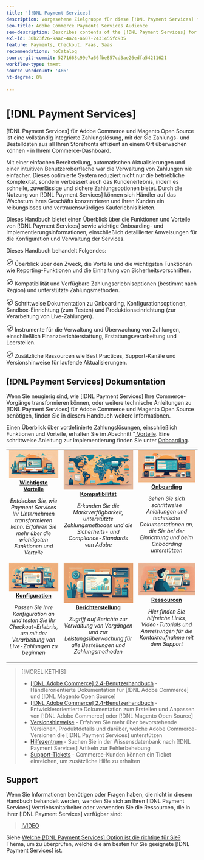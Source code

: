 ```yaml
---
title: '[!DNL Payment Services]'
description: Vorgesehene Zielgruppe für diese [!DNL Payment Services] für- [!DNL Adobe Commerce] .
seo-title: Adobe Commerce Payments Services Audience
seo-description: Describes contents of the [!DNL Payment Services] for Adobe Commerce documentation
exl-id: 30b23f26-9aac-4a24-a607-2431455fc935
feature: Payments, Checkout, Paas, Saas
recommendations: noCatalog
source-git-commit: 5271668c99e7a66fbe857cd3ae26edfa54211621
workflow-type: tm+mt
source-wordcount: '466'
ht-degree: 0%

---
```



# [!DNL Payment Services]

[!DNL Payment Services] für Adobe Commerce und Magento Open Source ist eine vollständig integrierte Zahlungslösung, mit der Sie Zahlungs- und Bestelldaten aus all Ihren Storefronts effizient an einem Ort überwachen können - in Ihrem Commerce-Dashboard.

Mit einer einfachen Bereitstellung, automatischen Aktualisierungen und einer intuitiven Benutzeroberfläche war die Verwaltung von Zahlungen nie einfacher.  Dieses optimierte System reduziert nicht nur die betriebliche Komplexität, sondern verbessert auch das Kundenerlebnis, indem es schnelle, zuverlässige und sichere Zahlungsoptionen bietet. Durch die Nutzung von [!DNL Payment Services] können sich Händler auf das Wachstum ihres Geschäfts konzentrieren und ihren Kunden ein reibungsloses und vertrauenswürdiges Kauferlebnis bieten.

Dieses Handbuch bietet einen Überblick über die Funktionen und Vorteile von [!DNL Payment Services] sowie wichtige Onboarding- und Implementierungsinformationen, einschließlich detaillierter Anweisungen für die Konfiguration und Verwaltung der Services.

Dieses Handbuch behandelt Folgendes:

![Überprüfen](assets/icon-check.png) Überblick über den Zweck, die Vorteile und die wichtigsten Funktionen wie Reporting-Funktionen und die Einhaltung von Sicherheitsvorschriften.

![check](assets/icon-check.png) Kompatibilität und Verfügbare Zahlungserlebnisoptionen (bestimmt nach Region) und unterstützte Zahlungsmethoden.

![Überprüfen](assets/icon-check.png) Schrittweise Dokumentation zu Onboarding, Konfigurationsoptionen, Sandbox-Einrichtung (zum Testen) und Produktionseinrichtung (zur Verarbeitung von Live-Zahlungen).

![check](assets/icon-check.png) Instrumente für die Verwaltung und Überwachung von Zahlungen, einschließlich Finanzberichterstattung, Erstattungsverarbeitung und Leerstellen.

![Überprüfen](assets/icon-check.png) Zusätzliche Ressourcen wie Best Practices, Support-Kanäle und Versionshinweise für laufende Aktualisierungen.

## [!DNL Payment Services] Dokumentation

Wenn Sie neugierig sind, wie [!DNL Payment Services] Ihre Commerce-Vorgänge transformieren können, oder weitere technische Anleitungen zu [!DNL Payment Services] für Adobe Commerce und Magento Open Source benötigen, finden Sie in diesem Handbuch weitere Informationen.

Einen Überblick über vordefinierte Zahlungslösungen, einschließlich Funktionen und Vorteile, erhalten Sie im Abschnitt &quot;[ Vorteile](introduction.md). Eine schrittweise Anleitung zur Implementierung finden Sie unter [Onboarding](onboard.md).

<table style="table-layout:fixed">
<tr style="border: 0;">
<td valign="top" style="text-align: center;">
   <div>
      <a href="introduction.md">
      <img alt="Zahlungsdienste" src="assets/benefits.jpg">
      <strong >Wichtigste Vorteile</strong>
      </a>
   </div>
   <p>
      <em>Entdecken Sie, wie Payment Services Ihr Unternehmen transformieren kann. Erfahren Sie mehr über die wichtigsten Funktionen und Vorteile</em>
   </p>
</td>
<td valign="top" style="text-align: center;">
   <div>
      <a href="compatibility.md">
      <img alt="Zahlungsdienste" src="assets/compatibility.jpg">
      <strong>Kompatibilität</strong>
      </a>
   </div>
   <p>
      <em>Erkunden Sie die Marktverfügbarkeit, unterstützte Zahlungsmethoden und die Sicherheits- und Compliance-Standards von Adobe</em>
   </p>
</td>
<td valign="top" style="text-align: center;">
   <div>
      <a href="onboard.md">
      <img alt="Zahlungsdienste" src="assets/onboard.jpg">
      <strong>Onboarding</strong>
      </a>
   </div>
   <p>
      <em>Sehen Sie sich schrittweise Anleitungen und technische Dokumentationen an, die Sie bei der Einrichtung und beim Onboarding unterstützen</em>
   </p>
</td>
<tr style="border: 0;">
<td valign="top" style="text-align: center;">
   <div>
      <a href="configure-admin.md">
      <img alt="Zahlungsdienste" src="assets/configuration.jpg">
      <strong>Konfiguration</strong>
      </a>
   </div>
   <p>
      <em>Passen Sie Ihre Konfiguration an und testen Sie Ihr Checkout-Erlebnis, um mit der Verarbeitung von Live-Zahlungen zu beginnen</em>
   </p>
</td>
<td valign="top" style="text-align: center;">
   <div>
      <a href="reporting.md">
      <img alt="Zahlungsdienste" src="assets/reporting.jpg">
      <strong>Berichterstellung</strong>
      </a>
   </div>
   <p>
      <em>Zugriff auf Berichte zur Verwaltung von Vorgängen und zur Leistungsüberwachung für alle Bestellungen und Zahlungsmethoden</em>
   </p>
</td>
<td valign="top" style="text-align: center;">
   <div>
      <a href="release-notes.md">
      <img alt="Zahlungsdienste" src="assets/resources.jpg">
      <strong>Ressourcen</strong>
      </a>
   </div>
   <p>
      <em>Hier finden Sie hilfreiche Links, Video-Tutorials und Anweisungen für die Kontaktaufnahme mit dem Support</em>
   </p>
</td>
</table>

>[!MORELIKETHIS]
>
> * [[!DNL Adobe Commerce] 2.4-Benutzerhandbuch](https://experienceleague.adobe.com/docs/commerce-admin/user-guides/home.html?lang=de) - Händlerorientierte Dokumentation für [!DNL Adobe Commerce] und [!DNL Magento Open Source]
> * [[!DNL Adobe Commerce] 2.4-Benutzerhandbuch](https://experienceleague.adobe.com/docs/commerce-admin/user-guides/home.html?lang=de) - Entwicklerorientierte Dokumentation zum Erstellen und Anpassen von [!DNL Adobe Commerce] oder [!DNL Magento Open Source]
> * [Versionshinweise](release-notes.md) - Erfahren Sie mehr über bevorstehende Versionen, Produktdetails und darüber, welche Adobe Commerce-Versionen die [!DNL Payment Services] unterstützen
> * [Hilfezentrum](https://experienceleague.adobe.com/docs/commerce-knowledge-base/kb/overview.html?lang=de) - Suchen Sie in der Wissensdatenbank nach [!DNL Payment Services] Artikeln zur Fehlerbehebung
> * [Support-Tickets](https://experienceleague.adobe.com/docs/commerce-knowledge-base/kb/help-center-guide/magento-help-center-user-guide.html?lang=de#submit-ticket) - Commerce-Kunden können ein Ticket einreichen, um zusätzliche Hilfe zu erhalten

## Support

Wenn Sie Informationen benötigen oder Fragen haben, die nicht in diesem Handbuch behandelt werden, wenden Sie sich an Ihren [!DNL Payment Services] Vertriebsmitarbeiter oder verwenden Sie die Ressourcen, die in Ihrer [!DNL Payment Services] verfügbar sind:

>[!VIDEO](https://video.tv.adobe.com/v/3448236?captions=ger)

Siehe [Welche [!DNL Payment Services] Option ist die richtige für Sie?](compatibility.md#which-payment-services-option-is-right-for-you) Thema, um zu überprüfen, welche die am besten für Sie geeignete [!DNL Payment Services] ist.
